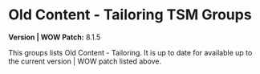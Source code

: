 # Old Content - Tailoring TSM Groups

**Version | WOW Patch:** 8.1.5

This groups lists Old Content - Tailoring. It is up to date for available up to the current version | WOW patch listed above.
